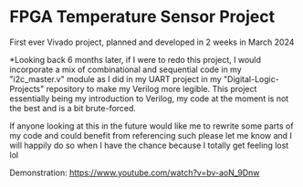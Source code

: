 # FPGA Temperature Sensor Project

First ever Vivado project, planned and developed in 2 weeks in March 2024

*Looking back 6 months later, if I were to redo this project, I would incorporate a mix of combinational and sequential code in my "i2c_master.v" module as I did in my UART project in my "Digital-Logic-Projects" repository to make my Verilog more legible. This project essentially being my introduction to Verilog, my code at the moment is not the best and is a bit brute-forced.

If anyone looking at this in the future would like me to rewrite some parts of my code and could benefit from referencing such please let me know and I will happily do so when I have the chance because I totally get feeling lost lol

Demonstration:
https://www.youtube.com/watch?v=bv-aoN_9Dnw
